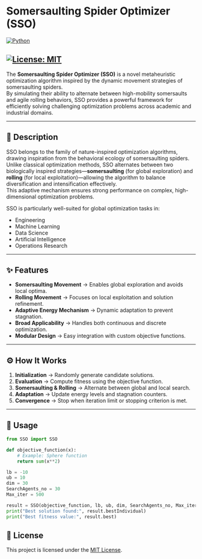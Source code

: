 # Somersaulting Spider Optimizer (SSO)  

[![Python](https://img.shields.io/badge/Python-3.7%2B-blue.svg)](https://www.python.org/)  

[![License: MIT](https://img.shields.io/badge/License-MIT-green.svg)](LICENSE)  
---

The **Somersaulting Spider Optimizer (SSO)** is a novel metaheuristic optimization algorithm inspired by the dynamic movement strategies of somersaulting spiders.  
By simulating their ability to alternate between high-mobility somersaults and agile rolling behaviors, SSO provides a powerful framework for efficiently solving challenging optimization problems across academic and industrial domains.

---

## 📖 Description  

SSO belongs to the family of nature-inspired optimization algorithms, drawing inspiration from the behavioral ecology of somersaulting spiders.  
Unlike classical optimization methods, SSO alternates between two biologically inspired strategies—**somersaulting** (for global exploration) and **rolling** (for local exploitation)—allowing the algorithm to balance diversification and intensification effectively.  
This adaptive mechanism ensures strong performance on complex, high-dimensional optimization problems.  

SSO is particularly well-suited for global optimization tasks in:  

- Engineering  
- Machine Learning  
- Data Science  
- Artificial Intelligence  
- Operations Research  

---

## ✨ Features  

- **Somersaulting Movement** → Enables global exploration and avoids local optima.  
- **Rolling Movement** → Focuses on local exploitation and solution refinement.  
- **Adaptive Energy Mechanism** → Dynamic adaptation to prevent stagnation.  
- **Broad Applicability** → Handles both continuous and discrete optimization.  
- **Modular Design** → Easy integration with custom objective functions.  

---

## ⚙️ How It Works  

1. **Initialization** → Randomly generate candidate solutions.  
2. **Evaluation** → Compute fitness using the objective function.  
3. **Somersaulting & Rolling** → Alternate between global and local search.  
4. **Adaptation** → Update energy levels and stagnation counters.  
5. **Convergence** → Stop when iteration limit or stopping criterion is met.  

---

## 🚀 Usage  

```python
from SSO import SSO

def objective_function(x):
    # Example: Sphere function
    return sum(x**2)

lb = -10
ub = 10
dim = 30
SearchAgents_no = 30
Max_iter = 500

result = SSO(objective_function, lb, ub, dim, SearchAgents_no, Max_iter)
print("Best solution found:", result.bestIndividual)
print("Best fitness value:", result.best)
```



## 📄 License

This project is licensed under the [MIT License](LICENSE).

